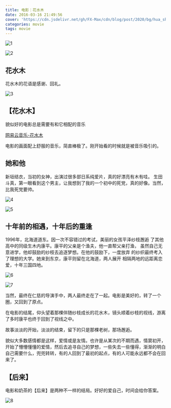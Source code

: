 ```yaml
---
title: 电影：花水木
date: 2016-03-16 21:49:56
cover: 'https://cdn.jsdelivr.net/gh/FX-Max/cdn/blog/post/2020/bg/hua_shui_mu.jpg'
categories: movie
tags: movie
---
```


![1](movie-huashuimu/picture_2.jpg)

<!-- more -->

![2](movie-huashuimu/picture_3.jpg)

## 花水木
花水木的花语是感谢、回礼。

![3](movie-huashuimu/picture_1.jpg)

## 【花水木】
貌似好的电影总是需要有和它相配的音乐

[网易云音乐-花水木](http://music.163.com/#/outchain/2/33471935/)

电影的画面配上舒服的音乐，简直棒极了。刚开始看的时候就是被音乐吸引的。

## 她和他
新垣结衣，当初的女神，出演过很多部日系纯爱片，真的好漂亮有木有哇。
生田斗真，第一眼看到这个男主，让我想到了我的一个初中的死党，真的好像。当然，比我死党要帅。

![4](movie-huashuimu/picture_4.jpg)

![5](movie-huashuimu/picture_5.jpg)

## 十年前的相遇，十年后的重逢

1996年，北海道道东。因一次不容错过的考试，美丽的女孩平泽纱枝邂逅
了其他高中的同级生木内康平。康平的父亲是个渔夫，他一直帮父亲打渔，
虽然自己无意进学，他却鼓励的纱枝去追逐梦想。在他的鼓励下，一度放弃
的纱织最终考入了理想的大学。她来到东京，康平则留在北海道，两人展开
相隔两地的远距离恋爱，十年三国四地。

![6](movie-huashuimu/picture_8.jpg)

![7](movie-huashuimu/picture_7.jpg)


当然，最终在仁慈的导演手中，两人最终走在了一起。电影是美好的，转了一个圈，又回到了原点。

在电影的结尾，仰头望着那棵伴随纱枝成长的花水木，镜头顺着纱枝的视线，游离了多时康平也终于回到了视线之中。

故事淡淡的开始，淡淡的结束，留下的只是那棵老树，那场邂逅。

貌似大多数感情都是这样，爱情或是友情。也许是从某次的不期而遇，情窦初开，开始了懵懵懂懂的爱情，然后去追寻自己的梦想，一些失去一些懂得，渐渐的明白自己需要什么，兜兜转转，有的人回到了最初的起点，有的人可能永远都不会在回来了。

## 【后来】
电影和奶茶的【后来】是两种不一样的结局。好好的爱自己，时间会给你答案。

![8](movie-huashuimu/picture_2.jpg)
